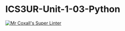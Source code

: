 # ICS3UR-Unit-1-03-Python

[![Mr Coxall's Super Linter](https://github.com/KaitlynIp64/ICS3UR-Unit-1-03-Python/workflows/Mr%20Coxall's%20Super%20Linter/badge.svg)](https://github.com/KaitlynIp64/ICS3UR-Unit-1-03-Python/actions/)
